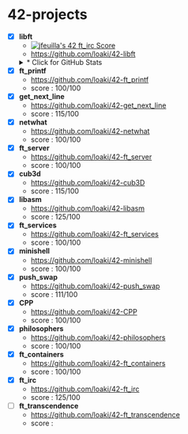 # 42-projects


- [x] **libft**
  * [![jfeuilla's 42 ft_irc Score](https://badge42.vercel.app/api/v2/cl3vp66tw002509l1p3inopdr/project/2581120)](https://github.com/JaeSeoKim/badge42)
  * https://github.com/loaki/42-libft
  <details>
   <summary>* Click for GitHub Stats</summary>
   <text> blabla </text>
  </details>
- [x] **ft_printf** 
  * https://github.com/loaki/42-ft_printf
  * score : 100/100
- [x] **get_next_line**
  * https://github.com/loaki/42-get_next_line
  * score : 115/100
- [x] **netwhat** 
  * https://github.com/loaki/42-netwhat
  * score : 100/100
- [x] **ft_server**
  * https://github.com/loaki/42-ft_server
  * score : 100/100	
- [x] **cub3d**
  * https://github.com/loaki/42-cub3D
  * score : 115/100	 	
- [x] **libasm**
  * https://github.com/loaki/42-libasm
  * score : 125/100	 	
- [x] **ft_services**
  * https://github.com/loaki/42-ft_services
  * score : 100/100
- [x] **minishell**
  * https://github.com/loaki/42-minishell
  * score : 100/100
- [x] **push_swap**
  * https://github.com/loaki/42-push_swap
  * score : 111/100
- [x] **CPP**
  * https://github.com/loaki/42-CPP
  * score : 100/100
- [x] **philosophers**
  * https://github.com/loaki/42-philosophers
  * score : 100/100
- [x] **ft_containers**
  * https://github.com/loaki/42-ft_containers
  * score : 100/100
- [x] **ft_irc**
  * https://github.com/loaki/42-ft_irc
  * score : 125/100
- [ ] **ft_transcendence**
  * https://github.com/loaki/42-ft_transcendence
  * score :
